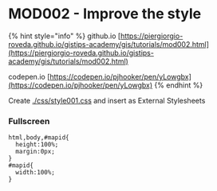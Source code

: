 # MOD002 - Improve the style

{% hint style="info" %}
github.io [https://piergiorgio-roveda.github.io/gistips-academy/gis/tutorials/mod002.html](https://piergiorgio-roveda.github.io/gistips-academy/gis/tutorials/mod002.html)

codepen.io [https://codepen.io/pjhooker/pen/yLowgbx](https://codepen.io/pjhooker/pen/yLowgbx)
{% endhint %}

Create [./css/style001.css](https://piergiorgio-roveda.github.io/gistips-academy/gis/tutorials/css/style001.css) and insert as External Stylesheets

### Fullscreen

```
html,body,#mapid{
  height:100%;
  margin:0px;
}
#mapid{
  width:100%;
}
```
